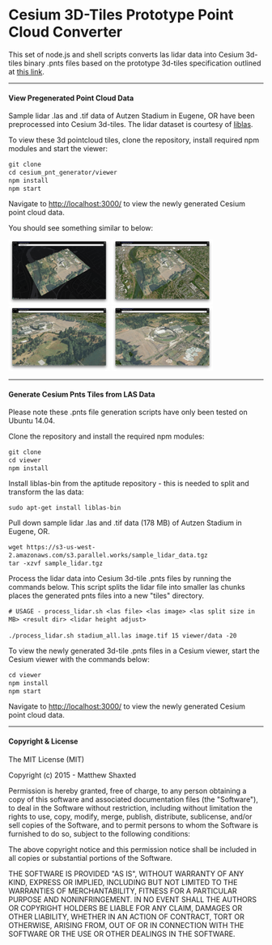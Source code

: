 # Cesium 3D-Tiles Prototype Point Cloud Converter

This set of node.js and shell scripts converts las lidar data into Cesium 3d-tiles binary .pnts files based on the prototype 3d-tiles specification outlined at [this link](https://github.com/AnalyticalGraphicsInc/3d-tiles/tree/master/TileFormats/Points).

* * *

#### View Pregenerated Point Cloud Data

Sample lidar .las and .tif data of Autzen Stadium in Eugene, OR have been preprocessed into Cesium 3d-tiles. The lidar dataset is courtesy of [liblas](http://www.liblas.org/samples/).

To view these 3d pointcloud tiles, clone the repository, install required npm modules and start the viewer: 

```
git clone 
cd cesium_pnt_generator/viewer
npm install
npm start
```

Navigate to [http://localhost:3000/](http://localhost:3000/) to view the newly generated Cesium point cloud data.

You should see something similar to below:

<img src="screenshots/1.png" style="width: 200px;"/>
<img src="screenshots/2.png" style="width: 200px;"/>
<img src="screenshots/3.png" style="width: 200px;"/>
<img src="screenshots/4.png" style="width: 200px;"/>

* * *

#### Generate Cesium Pnts Tiles from LAS Data

Please note these .pnts file generation scripts have only been tested on Ubuntu 14.04.

Clone the repository and install the required npm modules:

```
git clone 
cd viewer
npm install
```

Install liblas-bin from the aptitude repository - this is needed to split and transform the las data:

```
sudo apt-get install liblas-bin
```

Pull down sample lidar .las and .tif data (178 MB) of Autzen Stadium in Eugene, OR.

```
wget https://s3-us-west-2.amazonaws.com/s3.parallel.works/sample_lidar_data.tgz
tar -xzvf sample_lidar.tgz
```

Process the lidar data into Cesium 3d-tile .pnts files by running the commands below. This script splits the lidar file into smaller las chunks places the generated pnts files into a new "tiles" directory. 

```
# USAGE - process_lidar.sh <las file> <las image> <las split size in MB> <result dir> <lidar height adjust>

./process_lidar.sh stadium_all.las image.tif 15 viewer/data -20
```

To view the newly generated 3d-tile .pnts files in a Cesium viewer, start the Cesium viewer with the commands below:

```
cd viewer
npm install
npm start
```

Navigate to [http://localhost:3000/](http://localhost:3000/) to view the newly generated Cesium point cloud data.

* * *

#### Copyright & License

The MIT License (MIT)

Copyright (c) 2015 - Matthew Shaxted

Permission is hereby granted, free of charge, to any person obtaining a copy of this software and associated documentation files (the "Software"), to deal in the Software without restriction, including without limitation the rights to use, copy, modify, merge, publish, distribute, sublicense, and/or sell copies of the Software, and to permit persons to whom the Software is furnished to do so, subject to the following conditions:

The above copyright notice and this permission notice shall be included in all copies or substantial portions of the Software.

THE SOFTWARE IS PROVIDED "AS IS", WITHOUT WARRANTY OF ANY KIND, EXPRESS OR IMPLIED, INCLUDING BUT NOT LIMITED TO THE WARRANTIES OF MERCHANTABILITY, FITNESS FOR A PARTICULAR PURPOSE AND NONINFRINGEMENT. IN NO EVENT SHALL THE AUTHORS OR COPYRIGHT HOLDERS BE LIABLE FOR ANY CLAIM, DAMAGES OR OTHER LIABILITY, WHETHER IN AN ACTION OF CONTRACT, TORT OR OTHERWISE, ARISING FROM, OUT OF OR IN CONNECTION WITH THE SOFTWARE OR THE USE OR OTHER DEALINGS IN THE SOFTWARE.

